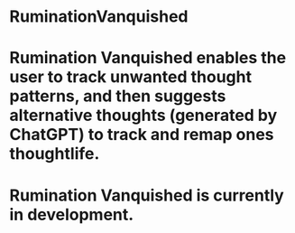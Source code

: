 # RuminationVanquished
#
# Rumination Vanquished enables the user to track unwanted thought patterns, and then suggests alternative thoughts (generated by ChatGPT) to track and remap ones thoughtlife.
#
# Rumination Vanquished is currently in development.
